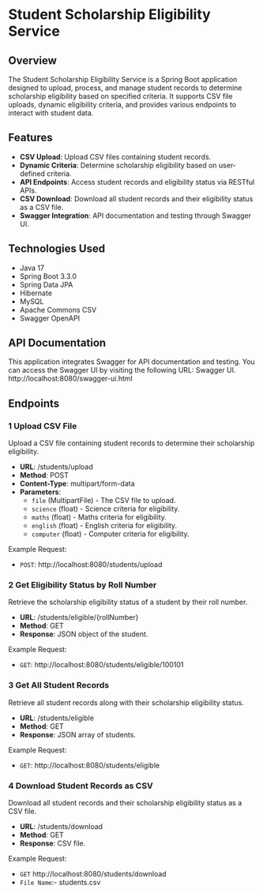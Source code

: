 # Student Scholarship Eligibility Service

## Overview

The Student Scholarship Eligibility Service is a Spring Boot application designed to upload, process, and manage student records to determine scholarship eligibility based on specified criteria. It supports CSV file uploads, dynamic eligibility criteria, and provides various endpoints to interact with student data.

## Features

- **CSV Upload**: Upload CSV files containing student records.
- **Dynamic Criteria**: Determine scholarship eligibility based on user-defined criteria.
- **API Endpoints**: Access student records and eligibility status via RESTful APIs.
- **CSV Download**: Download all student records and their eligibility status as a CSV file.
- **Swagger Integration**: API documentation and testing through Swagger UI.

## Technologies Used

- Java 17
- Spring Boot 3.3.0
- Spring Data JPA
- Hibernate
- MySQL
- Apache Commons CSV
- Swagger OpenAPI

## API Documentation

This application integrates Swagger for API documentation and testing. You can access the Swagger UI by visiting the following URL: Swagger UI.
http://localhost:8080/swagger-ui.html

## Endpoints

### 1 Upload CSV File

Upload a CSV file containing student records to determine their scholarship eligibility.

- **URL**: /students/upload
- **Method**: POST
- **Content-Type**: multipart/form-data
- **Parameters**:
  - `file` (MultipartFile) - The CSV file to upload.
  - `science` (float) - Science criteria for eligibility.
  - `maths` (float) - Maths criteria for eligibility.
  - `english` (float) - English criteria for eligibility.
  - `computer` (float) - Computer criteria for eligibility.

Example Request:
 - `POST`: http://localhost:8080/students/upload

### 2 Get Eligibility Status by Roll Number

Retrieve the scholarship eligibility status of a student by their roll number.

- **URL**: /students/eligible/{rollNumber}
- **Method**: GET
- **Response**: JSON object of the student.

Example Request:
 - `GET`: http://localhost:8080/students/eligible/100101

### 3 Get All Student Records

Retrieve all student records along with their scholarship eligibility status.

- **URL**: /students/eligible
- **Method**: GET
- **Response**: JSON array of students.

Example Request:
- `GET`: http://localhost:8080/students/eligible

### 4 Download Student Records as CSV

Download all student records and their scholarship eligibility status as a CSV file.

- **URL**: /students/download
- **Method**: GET
- **Response**: CSV file.

Example Request:
- `GET` http://localhost:8080/students/download
- `File Name`:- students.csv




